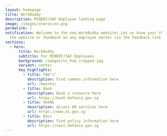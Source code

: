 ```yaml
---
layout: homepage
title: WorkBuddy
description: MINDEF/SAF Employee landing page
image: /images/shareicon.png
permalink: /
notification: Welcome to the new WorkBuddy website! Let us know your thoughts on
  the website or feedback on any employee matter via the Feedback link above!
sections:
  - hero:
      title: WorkBuddy
      subtitle: For MINDEF/SAF Employees
      background: /images/ns_hub_cropped.jpg
      variant: center
      key_highlights:
        - title: FAQ"s"
          description: Find common information here
          url: /mworks/
        - title: Book
          description: Book a resource here
          url: https://book.defence.gov.sg
        - title: OneNS
          description: Access HR services here
          url: https://www.ns.gov.sg
        - title: Navi
          description: Find policy information here
          url: https://navi.defence.gov.sg
---
```

